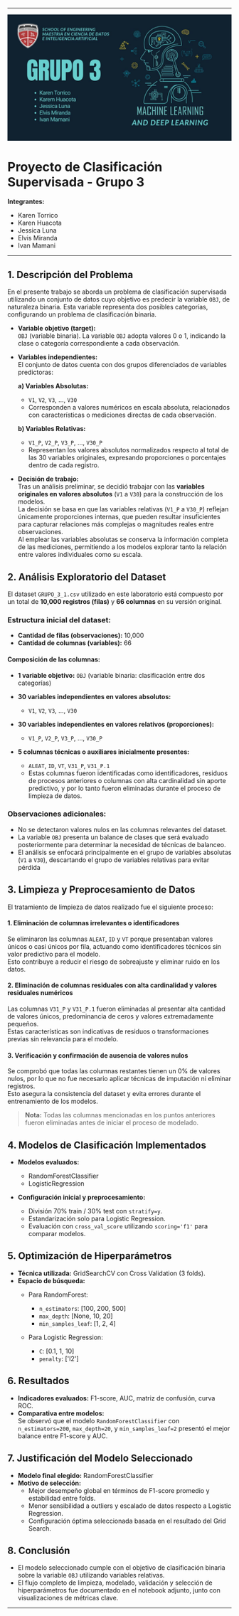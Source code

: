 
---

![alt text](recursos/machine-learning.jpg)

# Proyecto de Clasificación Supervisada - Grupo 3

**Integrantes:**  
- Karen Torrico 
- Karen Huacota 
- Jessica Luna
- Elvis Miranda
- Ivan Mamani 

---

## 1. Descripción del Problema

En el presente trabajo se aborda un problema de clasificación supervisada utilizando un conjunto de datos cuyo objetivo es predecir la variable `OBJ`, de naturaleza binaria. Esta variable representa dos posibles categorías, configurando un problema de clasificación binaria.

- **Variable objetivo (target):**  
  `OBJ` (variable binaria). La variable `OBJ` adopta valores 0 o 1, indicando la clase o categoría correspondiente a cada observación.

- **Variables independientes:**  
  El conjunto de datos cuenta con dos grupos diferenciados de variables predictoras:

  **a) Variables Absolutas:**  
  - `V1`, `V2`, `V3`, ..., `V30`  
  - Corresponden a valores numéricos en escala absoluta, relacionados con características o mediciones directas de cada observación.

  **b) Variables Relativas:**  
  - `V1_P`, `V2_P`, `V3_P`, ..., `V30_P`
  - Representan los valores absolutos normalizados respecto al total de las 30 variables originales, expresando proporciones o porcentajes dentro de cada registro.

- **Decisión de trabajo:**  
  Tras un análisis preliminar, se decidió trabajar con las **variables originales en valores absolutos** (`V1` a `V30`) para la construcción de los modelos.  
  La decisión se basa en que las variables relativas (`V1_P` a `V30_P`) reflejan únicamente proporciones internas, que pueden resultar insuficientes para capturar relaciones más complejas o magnitudes reales entre observaciones.  
  Al emplear las variables absolutas se conserva la información completa de las mediciones, permitiendo a los modelos explorar tanto la relación entre valores individuales como su escala.

## 2. Análisis Exploratorio del Dataset

El dataset `GRUPO_3_1.csv` utilizado en este laboratorio está compuesto por un total de **10,000 registros (filas)** y **66 columnas** en su versión original.

### Estructura inicial del dataset:
- **Cantidad de filas (observaciones):** 10,000  
- **Cantidad de columnas (variables):** 66  

#### Composición de las columnas:
- **1 variable objetivo:** `OBJ` (variable binaria: clasificación entre dos categorías)

- **30 variables independientes en valores absolutos:**  
  - `V1`, `V2`, `V3`, ..., `V30`  

- **30 variables independientes en valores relativos (proporciones):**  
  - `V1_P`, `V2_P`, `V3_P`, ..., `V30_P`  

- **5 columnas técnicas o auxiliares inicialmente presentes:**  
  - `ALEAT`, `ID`, `VT`, `V31_P`, `V31_P.1`  
  - Estas columnas fueron identificadas como identificadores, residuos de procesos anteriores o columnas con alta cardinalidad sin aporte predictivo, y por lo tanto fueron eliminadas durante el proceso de limpieza de datos.

### Observaciones adicionales:
- No se detectaron valores nulos en las columnas relevantes del dataset.
- La variable `OBJ` presenta un balance de clases que será evaluado posteriormente para determinar la necesidad de técnicas de balanceo.
- El análisis se enfocará principalmente en el grupo de variables absolutas (`V1` a `V30`), descartando el grupo de variables relativas para evitar pérdida



## 3. Limpieza y Preprocesamiento de Datos

El tratamiento de limpieza de datos realizado fue el siguiente proceso:

#### 1. Eliminación de columnas irrelevantes o identificadores
Se eliminaron las columnas `ALEAT`, `ID` y `VT` porque presentaban valores únicos o casi únicos por fila, actuando como identificadores técnicos sin valor predictivo para el modelo.  
Esto contribuye a reducir el riesgo de sobreajuste y eliminar ruido en los datos.

#### 2. Eliminación de columnas residuales con alta cardinalidad y valores residuales numéricos
Las columnas `V31_P` y `V31_P.1` fueron eliminadas al presentar alta cantidad de valores únicos, predominancia de ceros y valores extremadamente pequeños.  
Estas características son indicativas de residuos o transformaciones previas sin relevancia para el modelo.

#### 3. Verificación y confirmación de ausencia de valores nulos
Se comprobó que todas las columnas restantes tienen un 0% de valores nulos, por lo que no fue necesario aplicar técnicas de imputación ni eliminar registros.  
Esto asegura la consistencia del dataset y evita errores durante el entrenamiento de los modelos.

> **Nota:** Todas las columnas mencionadas en los puntos anteriores fueron eliminadas antes de iniciar el proceso de modelado.


## 4. Modelos de Clasificación Implementados

- **Modelos evaluados:**  
  - RandomForestClassifier  
  - LogisticRegression  

- **Configuración inicial y preprocesamiento:**  
  - División 70% train / 30% test con `stratify=y`.  
  - Estandarización solo para Logistic Regression.  
  - Evaluación con `cross_val_score` utilizando `scoring='f1'` para comparar modelos.

## 5. Optimización de Hiperparámetros

- **Técnica utilizada:** GridSearchCV con Cross Validation (3 folds).  
- **Espacio de búsqueda:**  
  - Para RandomForest:  
    - `n_estimators`: [100, 200, 500]  
    - `max_depth`: [None, 10, 20]  
    - `min_samples_leaf`: [1, 2, 4]  

  - Para Logistic Regression:  
    - `C`: [0.1, 1, 10]  
    - `penalty`: ['l2']  

## 6. Resultados

- **Indicadores evaluados:** F1-score, AUC, matriz de confusión, curva ROC.  
- **Comparativa entre modelos:**  
  Se observó que el modelo `RandomForestClassifier` con `n_estimators=200`, `max_depth=20`, y `min_samples_leaf=2` presentó el mejor balance entre F1-score y AUC.

## 7. Justificación del Modelo Seleccionado

- **Modelo final elegido:** RandomForestClassifier  
- **Motivo de selección:**  
  - Mejor desempeño global en términos de F1-score promedio y estabilidad entre folds.  
  - Menor sensibilidad a outliers y escalado de datos respecto a Logistic Regression.  
  - Configuración óptima seleccionada basada en el resultado del Grid Search.

## 8. Conclusión

- El modelo seleccionado cumple con el objetivo de clasificación binaria sobre la variable `OBJ` utilizando variables relativas.  
- El flujo completo de limpieza, modelado, validación y selección de hiperparámetros fue documentado en el notebook adjunto, junto con visualizaciones de métricas clave.

---

